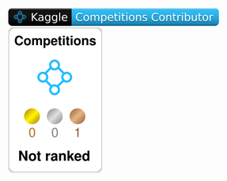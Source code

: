 <!-- HTML -->
<img src="./kaggle-badges/CompetitionsRank/plastic-black.svg" />
<img src="./kaggle-plates/Competitions/white.svg" />
